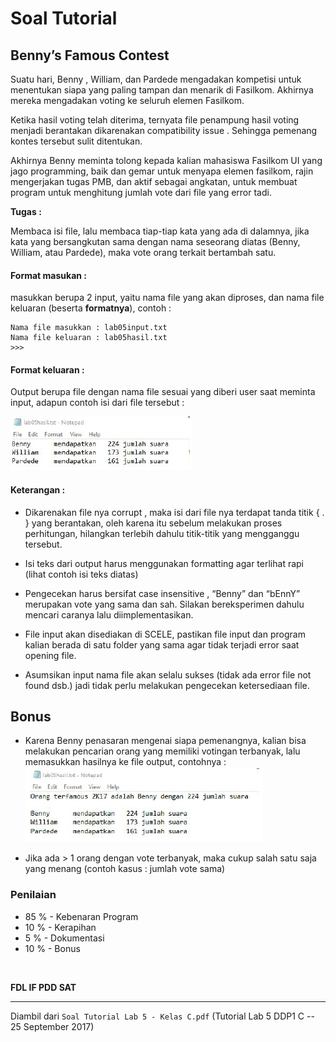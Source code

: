 # Soal Tutorial

## Benny’s Famous Contest

Suatu hari, Benny , William, dan Pardede mengadakan kompetisi untuk menentukan
siapa yang paling tampan dan menarik di Fasilkom. Akhirnya mereka mengadakan voting ke
seluruh elemen Fasilkom.

Ketika hasil voting telah diterima, ternyata file penampung hasil voting menjadi
berantakan dikarenakan compatibility issue . Sehingga pemenang kontes tersebut sulit
ditentukan.

Akhirnya Benny meminta tolong kepada kalian mahasiswa Fasilkom UI yang jago
programming, baik dan gemar untuk menyapa elemen fasilkom, rajin mengerjakan tugas
PMB, dan aktif sebagai angkatan, untuk membuat program untuk menghitung jumlah vote
dari file yang error tadi.

**Tugas :**

Membaca isi file, lalu membaca tiap-tiap kata yang ada di dalamnya, jika kata yang
bersangkutan sama dengan nama seseorang diatas (Benny, William, atau Pardede), maka
vote orang terkait bertambah satu.

#### Format masukan :

masukkan berupa 2 input, yaitu nama file yang akan diproses, dan nama file
keluaran (beserta **formatnya**), contoh :

```
Nama file masukkan : lab05input.txt
Nama file keluaran : lab05hasil.txt
>>>
```

#### Format keluaran :

Output berupa file dengan nama file sesuai yang diberi user saat meminta input,
adapun contoh isi dari file tersebut :

![keluarantxt](..\images\lab05_c_01.jpg)

#### Keterangan :

- Dikarenakan file nya corrupt , maka isi dari file nya terdapat tanda titik { . } yang
  berantakan, oleh karena itu sebelum melakukan proses perhitungan, hilangkan
  terlebih dahulu titik-titik yang mengganggu tersebut.

- Isi teks dari output harus menggunakan formatting agar terlihat rapi (lihat contoh isi
  teks diatas)

- Pengecekan harus bersifat case insensitive , “Benny” dan “bEnnY” merupakan vote
  yang sama dan sah. Silakan bereksperimen dahulu mencari caranya lalu
  diimplementasikan.

- File input akan disediakan di SCELE, pastikan file input dan program kalian berada
  di satu folder yang sama agar tidak terjadi error saat opening file.

- Asumsikan input nama file akan selalu sukses (tidak ada error file not found dsb.)
  jadi tidak perlu melakukan pengecekan ketersediaan file.

## Bonus

- Karena Benny penasaran mengenai siapa pemenangnya, kalian bisa melakukan
  pencarian orang yang memiliki votingan terbanyak, lalu memasukkan hasilnya ke file
  output, contohnya :
  ![bonustxt](..\images\lab05_c_02.jpg)

- Jika ada > 1 orang dengan vote terbanyak, maka cukup salah satu saja yang
  menang (contoh kasus : jumlah vote sama)

### Penilaian

- 85 % - Kebenaran Program
- 10 % - Kerapihan
- 5 % - Dokumentasi
- 10 % - Bonus

<br>

**FDL IF PDD SAT**

---

Diambil dari `Soal Tutorial Lab 5 - Kelas C.pdf` (Tutorial Lab 5 DDP1 C
\-- 25 September 2017)
